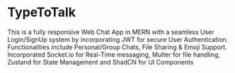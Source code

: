 # TypeToTalk
This is a fully responsive Web Chat App in MERN with a seamless User Login/SignUp system by incorporating JWT for secure User Authentication. 
Functionalities include Personal/Group Chats, File Sharing & Emoji Support. Incorporated Socket.io for Real-Time messaging, Multer for file handling, Zustand for State Management and ShadCN for UI Components 
